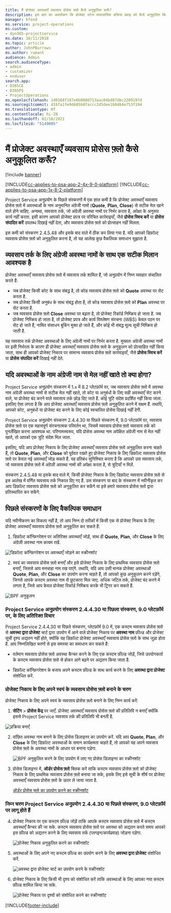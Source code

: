```yaml
---
title: मैं प्रोजेक्ट अवस्थाएँ व्यवसाय प्रोसेस फ़्लो कैसे अनुकूलित करूँ?
description: इस बात का अवलोकन कि प्रोजेक्ट स्टेज व्यावसायिक प्रक्रिया प्रवाह को कैसे अनुकूलित किया जाए।
manager: kfend
ms.service: project-operations
ms.custom:
- dyn365-projectservice
ms.date: 10/11/2018
ms.topic: article
author: JohnPBurrows
ms.author: rumant
audience: Admin
search.audienceType:
- admin
- customizer
- enduser
search.app:
- D365CE
- D365PS
- ProjectOperations
ms.openlocfilehash: 1d0168f187e6b0880713aac04bd87dbc2209197d
ms.sourcegitcommit: 418fa1fe9d605b8faccc2d5dee1b04b4e753f194
ms.translationtype: HT
ms.contentlocale: hi-IN
ms.lasthandoff: 02/10/2021
ms.locfileid: "5149005"
---
```

# <a name="how-do-i-customize-the-project-stages-business-process-flow"></a>मैं प्रोजेक्ट अवस्थाएँ व्यवसाय प्रोसेस फ़्लो कैसे अनुकूलित करूँ?

[!include [banner](../includes/psa-now-project-operations.md)]

[!INCLUDE[cc-applies-to-psa-app-2-4x-9-0-platform](../includes/cc-applies-to-psa-app-2-4x-9-0-platform.md)]
[!INCLUDE[cc-applies-to-psa-app-1x-8-2-platform](../includes/cc-applies-to-psa-app-1x-8-2-platform.md)]

Project Service अनुप्रयोग के पिछले संस्करणों में एक ज्ञात कमी है कि प्रोजेक्ट अवस्थाएँ व्यवसाय प्रोसेस फ़्लो में अवस्थाओं के नाम अनुमानित अंग्रेजी नामों (**Quote**, **Plan**, **Close**) से सटीक मेल खाने वाले होने चाहिए. अन्यथा, व्यवसाय तर्क, जो अंग्रेज़ी अवस्था नामों पर निर्भर करता है, अपेक्षा के अनुरूप कार्य नहीं करता. इसी कारण आपको प्रोजेक्ट प्रपत्र पर परिचित कार्रवाइयाँ, जैसे **प्रोसेस स्विच करें** या **प्रोसेस संपादित करें** उपलब्ध दिखाई नहीं देता, और व्यवसाय प्रोसेस फ़्लो को प्रोत्साहन नहीं मिलता. 

इस कमी को संस्करण 2.4.5.48 और इसके बाद वाले में ठीक कर लिया गया है. यदि आपको डिफ़ॉल्ट व्यवसाय प्रोसेस फ़्लो को अनुकूलित करना है, तो यह आलेख कुछ वैकल्पिक समाधान सुझाता है.  

## <a name="business-logic-requires-an-exact-match-with-english-stage-names"></a>व्यवसाय तर्क के लिए अंग्रेजी अवस्था नामों के साथ एक सटीक मिलान आवश्यक है

प्रोजेक्ट अवस्थाएँ व्यवसाय प्रोसेस फ़्लो में व्यवसाय तर्क शामिल हैं, जो अनुप्रयोग में निम्न व्यवहार संचालित करते हैं:
- जब प्रोजेक्ट किसी कोट के साथ संबद्ध है, तो कोड व्यवसाय प्रोसेस फ़्लो को **Quote** अवस्था पर सेट करता है.
- जब प्रोजेक्ट किसी अनुबंध के साथ संबद्ध होता है, तो कोड व्यवसाय प्रोसेस फ़्लो को **Plan** अवस्था पर सेट करता है.
- जब व्यवसाय प्रोसेस फ़्लो **Close** अवस्था पर बढ़ता है, तो प्रोजेक्ट रिकॉर्ड निष्क्रिय हो जाता है. जब प्रोजेक्ट निष्क्रिय हो जाता है, तो प्रोजेक्ट प्रपत्र और कार्य विश्लेषण संरचना (WBS) केवल पठन पर सेट हो जाते हैं, नामित संसाधन बुकिंग मुक्त हो जाते हैं, और कोई भी संबद्ध मूल्य सूची निष्क्रिय हो जाती है.

यह व्यवसाय तर्क प्रोजेक्ट अवस्थाओं के लिए अंग्रेजी नामों पर निर्भर करता है. मुख्यतः अंग्रेजी अवस्था नामों पर इसी निर्भरता के कारण ही प्रोजेक्ट अवस्थाएँ व्यवसाय प्रोसेस फ़्लो के अनुकूलन को प्रोत्साहित नहीं किया जाता, साथ ही आपको प्रोजेक्ट निकाय पर सामान्य व्यवसाय प्रोसेस फ़्लो कार्रवाइयाँ, जैसे **प्रोसेस स्विच करें** या **प्रोसेस संपादित करें** दिखाई नहीं देते.

## <a name="what-happens-if-the-stage-names-dont-match-the-english-names"></a>यदि अवस्थाओं के नाम अंग्रेजी नाम से मेल नहीं खाते तो क्या होगा?

Project Service अनुप्रयोग संस्करण में 1.x में 8.2 प्लेटफ़ॉर्म पर, जब व्यवसाय प्रोसेस फ़्लो में अवस्था नाम अंग्रेज़ी अवस्था नामों से सटीक मेल नहीं खाते, तो कोट या अनुबंधों के लिए सही अवस्थाएँ सेट करने वाले, या प्रोजेक्ट बंद करने वाले व्यवसाय तर्क छोड़ दिए जाते हैं. कोई त्रुटि संदेश प्रदर्शित नहीं किया जाता. इसलिए ऐसा लगता है कि आप प्रोजेक्ट अवस्थाएँ व्यवसाय प्रोसेस फ़्लो अनुकूलित करने में सक्षम हैं. तथापि, आपको कोट, अनुबंधों या प्रोजेक्ट बंद करने के लिए कोई स्वचालित प्रोसेस दिखाई नहीं देगी.

Project Service अनुप्रयोग संस्करण 2.4.4.30 या पिछले संस्करण में, 9.0 प्लेटफ़ॉर्म पर, व्यवसाय प्रोसेस फ़्लो पर एक महत्वपूर्ण संरचनात्मक परिवर्तन था, जिसमें व्यवसाय प्रोसेस फ़्लो व्यवसाय तर्क को पुनर्लेखित करना आवश्यक था. परिणामस्वरूप, यदि प्रोसेस अवस्था नाम अपेक्षित अंग्रेजी नाम से मेल नहीं खाते, तो आपको एक त्रुटि संदेश मिल जाता. 

इसलिए, यदि आप प्रोजेक्ट निकाय के लिए प्रोजेक्ट अवस्थाएँ व्यवसाय प्रोसेस फ़्लो अनुकूलित करना चाहते हैं, तो **Quote**, **Plan**, और **Close** को पूर्ववत रखते हुए प्रोजेक्ट निकाय के लिए डिफ़ॉल्ट व्यवसाय प्रोसेस फ़्लो पर केवल नई अवस्थाएँ जोड़ सकते हैं. यह प्रतिबंध सुनिश्चित करता है कि आपको उस व्यवसाय तर्क, जो व्यवसाय प्रोसेस फ़्लो में अंग्रेज़ी अवस्था नामों की अपेक्षा करता है, से त्रुटियाँ न मिलें.

संस्करण 2.4.5.48 या इसके बाद वाले में, किसी प्रोजेक्ट निकाय के लिए डिफ़ॉल्ट व्यवसाय प्रोसेस फ़्लो से इस आलेख में वर्णित व्यवसाय तर्क निकाल दिए गए हैं. उस संस्करण या बाद के संस्करण में नवीनीकृत कर आप डिफ़ॉल्ट व्यवसाय प्रोसेस फ़्लो को अनुकूलित कर सकेंगे या इसे हमारे व्यवसाय प्रोसेस फ़्लो द्वारा प्रतिस्थापित कर सकेंगे. 

## <a name="workarounds-for-earlier-versions"></a>पिछले संस्करणों के लिए वैकल्पिक समाधान

यदि नवीनीकरण का विकल्प नहीं है, तो आप निम्न दो तरीकों में किसी एक से प्रोजेक्ट निकाय के लिए प्रोजेक्ट अवस्थाएँ व्यवसाय प्रोसेस फ़्लो अनुकूलित कर सकते हैं:

1. डिफ़ॉल्ट कॉन्फ़िगरेशन पर अतिरिक्त अवस्थाएँ जोड़ें, साथ ही **Quote**, **Plan**, और **Close** के लिए अंग्रेज़ी अवस्था नाम कायम रखें.


![डिफ़ॉल्ट कॉन्फ़िगरेशन पर अवस्थाएँ जोड़ने का स्क्रीनशॉट](media/FAQ-Customize-BPF-1.png)
 
2. स्वयं का व्यवसाय प्रोसेस फ़्लो बनाएँ और इसे प्रोजेक्ट निकाय के लिए प्राथमिक व्यवसाय प्रोसेस फ़्लो बनाएँ, जिससे आप मनचाहा नाम रख पाएंगे. तथापि, यदि आप उसी मानक प्रोजेक्ट अवस्थाओं **Quote**, **Plan**, और **Close** का उपयोग करना चाहते हैं, तो आपको कुछ अनुकूलन करने पड़ेंगे, जिनसे आपके कस्टम अवस्था नाम से छुटकारा मिल जाए. अधिक जटिल तर्क, प्रोजेक्ट बंद करने में लगता है, जिसे आप केवल प्रोजेक्ट रिकॉर्ड निष्क्रिय करके भी ट्रिगर कर सकते हैं.

![BPF अनुकूलन](media/FAQ-Customize-BPF-2.png)

### <a name="additional-considerations-for-project-service-app-version-24430-or-earlier-on-platform-90"></a>Project Service अनुप्रयोग संस्करण 2.4.4.30 या पिछला संस्करण, 9.0 प्लेटफ़ॉर्म पर, के लिए अतिरिक्त विचार

Project Service 2.4.4.30 या पिछले संस्करण, प्लेटफ़ॉर्म 9.0 में, एक कस्टम व्यवसाय प्रोसेस फ़्लो से **अवस्था द्वारा प्रोजेक्ट** चार्ट द्वारा उपयोग में आने वाले प्रोजेक्ट निकाय पर **अवस्था नाम** फ़ील्ड और प्रोजेक्ट सूची दृश्य अद्यतन नहीं होते, क्योंकि यह डिफ़ॉल्ट प्रोजेक्ट अवस्थाएँ व्यवसाय प्रोसेस फ़्लो के साथ जुड़ा होता है. आप निम्‍नलिखित चरणों से इस समस्या का समाधान कर सकते हैं:

- वर्तमान व्यवसाय प्रोसेस फ़्लो अवस्था कैप्चर करने के लिए एक कस्टम फ़ील्ड जोड़ें, जिसे उपयोगकर्ता के कस्टम व्यवसाय प्रोसेस फ़्लो से होकर आगे बढ़ने पर अद्यतन किया जाता है.

- डिफ़ॉल्ट कॉन्फ़िगरेशन के बजाय अपने कस्टम फ़ील्ड के साथ कार्य करने के लिए **अवस्था द्वारा प्रोजेक्ट** संशोधित करें.

### <a name="steps-to-create-your-own-business-process-flow-for-the-project-entity"></a>प्रोजेक्ट निकाय के लिए अपने स्वयं के व्यवसाय प्रोसेस फ़्लो बनाने के चरण

प्रोजेक्ट निकाय के लिए अपने स्वयं के व्यवसाय प्रोसेस फ़्लो बनाने के लिए निम्न कार्य करें:

1. **सेटिंग** > **प्रोसेस केंद्र** पर जाएँ. प्रोजेक्ट अवस्थाएँ व्यवसाय प्रोसेस फ़्लो की प्रतिलिपि न बनाएँ क्योंकि इससे Project Service व्यवसाय तर्क की प्रतिलिपि भी बनती है.

  ![प्रक्रिया बनाएँ](media/FAQ-Customize-BPF-3.png)

2. वांछित अवस्था नाम बनाने के लिए प्रोसेस डिज़ाइनर का उपयोग करें. यदि आप **Quote**, **Plan**, और **Close** के लिए डिफ़ॉल्ट अवस्थाओं के समान कार्यक्षमता चाहते हैं, तो आपको यह अपने व्यवसाय प्रोसेस फ़्लो के अवस्था नामों के आधार पर बनाना पड़ेगा.

   ![BPF अनुकूलित करने के लिए उपयोग में लाए गए प्रोसेस डिज़ाइनर का स्क्रीनशॉट](media/FAQ-Customize-BPF-4.png) 

3. प्रोसेस डिज़ाइनर में, **ऑर्डर प्रोसेस फ़्लो** क्लिक करें ताकि कस्टम व्यवसाय प्रोसेस फ़्लो को प्रोजेक्ट निकाय के लिए प्राथमिक व्यवसाय प्रोसेस फ़्लो बनाया जा सके, इसके लिए इसे सूची के शीर्ष पर प्रोजेक्ट अवस्थाएँ व्यवसाय प्रोसेस फ़्लो के ऊपर ले जाया जाता है.


   [ऑर्डर प्रोसेस फ़्लो का उपयोग करने का स्क्रीनशॉट](media/FAQ-Customize-BPF-5-720.png)

### <a name="the-following-steps-apply-to-project-service-app-24430-or-earlier-on-the-90-platform"></a>निम्न चरण Project Service अनुप्रयोग 2.4.4.30 या पिछले संस्करण, 9.0 प्लेटफ़ॉर्म पर लागू होते हैं

4. प्रोजेक्ट निकाय पर एक कस्टम फ़ील्ड जोड़ें ताकि आपके कस्टम व्यवसाय प्रोसेस फ़्लो में कस्टम अवस्थाएँ कैप्चर की जा सके. कस्टम व्यवसाय प्रोसेस फ़्लो पर अवस्था को अद्यतन करते समय आपको इस फ़ील्ड को अद्यतन करने के लिए व्यवसाय तर्क (प्लगइन/कार्यप्रवाह) जोड़ना पड़ेगा.

   ![प्रोजेक्ट निकाय अनुकूलित करने का स्क्रीनशॉट](media/FAQ-Customize-BPF-6-720.png)

5. अवस्थाओं के लिए अपने नए कस्टम फ़ील्ड का उपयोग करने के लिए **अवस्था द्वारा प्रोजेक्ट** संशोधित करें.

   ![अवस्था द्वारा प्रोजेक्ट चार्ट का उपयोग करने के स्क्रीनशॉट](media/FAQ-Customize-BPF-7-720.png)

6. प्रोजेक्ट निकाय के लिए किसी भी दृश्य को संशोधित करें ताकि अवस्थाओं के लिए आपका नया कस्टम फ़ील्ड शामिल किया जा सके.

   ![प्रोजेक्ट निकाय पर दृश्यों को संशोधित करने का स्क्रीनशॉट](media/FAQ-Customize-BPF-8-720.png)



[!INCLUDE[footer-include](../includes/footer-banner.md)]